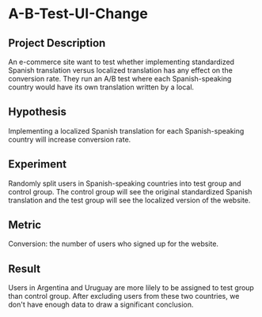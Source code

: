 # A-B-Test-UI-Change

## Project Description 
An e-commerce site want to test whether implementing standardized Spanish translation versus localized translation has any effect on the conversion rate. They run an A/B test where each Spanish-speaking country would have its own translation written by a local. 

## Hypothesis
Implementing a localized Spanish translation for each Spanish-speaking country will increase conversion rate. 

## Experiment 
Randomly split users in Spanish-speaking countries into test group and control group. The control group will see the original standardized Spanish translation and the test group will see the localized version of the website. 

## Metric 
Conversion: the number of users who signed up for the website. 

## Result
Users in Argentina and Uruguay are more lilely to be assigned to test group than control group. After excluding users from these two countries, we don't have enough data to draw a significant conclusion.
